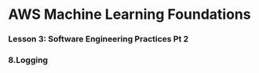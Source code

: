 # AWS Machine Learning Foundations 

### Lesson 3: Software Engineering Practices Pt 2

### 8.Logging 


